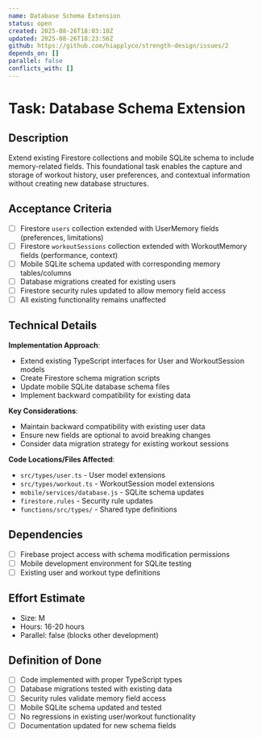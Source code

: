 ```yaml
---
name: Database Schema Extension
status: open
created: 2025-08-26T18:03:10Z
updated: 2025-08-26T18:23:56Z
github: https://github.com/hiapplyco/strength-design/issues/2
depends_on: []
parallel: false
conflicts_with: []
---
```


# Task: Database Schema Extension

## Description

Extend existing Firestore collections and mobile SQLite schema to include memory-related fields. This foundational task enables the capture and storage of workout history, user preferences, and contextual information without creating new database structures.

## Acceptance Criteria

- [ ] Firestore `users` collection extended with UserMemory fields (preferences, limitations)
- [ ] Firestore `workoutSessions` collection extended with WorkoutMemory fields (performance, context)
- [ ] Mobile SQLite schema updated with corresponding memory tables/columns
- [ ] Database migrations created for existing users
- [ ] Firestore security rules updated to allow memory field access
- [ ] All existing functionality remains unaffected

## Technical Details

**Implementation Approach**:
- Extend existing TypeScript interfaces for User and WorkoutSession models
- Create Firestore schema migration scripts
- Update mobile SQLite database schema files
- Implement backward compatibility for existing data

**Key Considerations**:
- Maintain backward compatibility with existing user data
- Ensure new fields are optional to avoid breaking changes
- Consider data migration strategy for existing workout sessions

**Code Locations/Files Affected**:
- `src/types/user.ts` - User model extensions
- `src/types/workout.ts` - WorkoutSession model extensions  
- `mobile/services/database.js` - SQLite schema updates
- `firestore.rules` - Security rule updates
- `functions/src/types/` - Shared type definitions

## Dependencies

- [ ] Firebase project access with schema modification permissions
- [ ] Mobile development environment for SQLite testing
- [ ] Existing user and workout type definitions

## Effort Estimate

- Size: M
- Hours: 16-20 hours
- Parallel: false (blocks other development)

## Definition of Done

- [ ] Code implemented with proper TypeScript types
- [ ] Database migrations tested with existing data
- [ ] Security rules validate memory field access
- [ ] Mobile SQLite schema updated and tested
- [ ] No regressions in existing user/workout functionality
- [ ] Documentation updated for new schema fields
